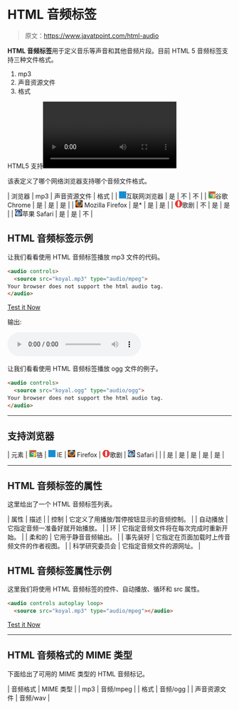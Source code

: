 # HTML 音频标签

> 原文：<https://www.javatpoint.com/html-audio>

**HTML 音频标签**用于定义音乐等声音和其他音频片段。目前 HTML 5 音频标签支持三种文件格式。

1.  mp3
2.  声音资源文件
3.  格式

HTML5 支持<video>和

<audio>控件。Flash、Silverlight 和类似的技术被用来播放多媒体项目。</audio></video> 

该表定义了哪个网络浏览器支持哪个音频文件格式。

| 浏览器 | mp3 | 声音资源文件 | 格式 |
| ![ie browser](img/83dd23df1fe8373fd5bf054b2c1dd88b.png)互联网浏览器 | 是 | 不 | 不 |
| ![chrome browser](img/4fbdc93dc2016c5049ed108e7318df19.png)谷歌 Chrome | 是 | 是 | 是 |
| ![firefox browser](img/4f001fff393888a8a807ed29b28145d1.png) Mozilla Firefox | 是* | 是 | 是 |
| ![opera browser](img/6cad4a592cc69a052056a0577b4aac65.png)歌剧 | 不 | 是 | 是 |
| ![safari browser](img/a0f6a9711a92203c5dc5c127fe9c9fca.png)苹果 Safari | 是 | 是 | 不 |

## HTML 音频标签示例

让我们看看使用 HTML 音频标签播放 mp3 文件的代码。

```html
<audio controls>
  <source src="koyal.mp3" type="audio/mpeg">
Your browser does not support the html audio tag.
</audio>

```

[Test it Now](https://www.javatpoint.com/oprweb/test.jsp?filename=htmlaudio1)

输出:

<audio controls=""><source src="/oprweb/koyal.mp3" type="audio/mpeg"> Your browser does not support the html audio tag.</audio>

让我们看看使用 HTML 音频标签播放 ogg 文件的例子。

```html
<audio controls>
  <source src="koyal.ogg" type="audio/ogg">
Your browser does not support the html audio tag.
</audio>

```

* * *

## 支持浏览器

| 元素 | ![chrome browser](img/4fbdc93dc2016c5049ed108e7318df19.png)铬 | ![ie browser](img/83dd23df1fe8373fd5bf054b2c1dd88b.png) IE | ![firefox browser](img/4f001fff393888a8a807ed29b28145d1.png) Firefox | ![opera browser](img/6cad4a592cc69a052056a0577b4aac65.png)歌剧 | ![safari browser](img/a0f6a9711a92203c5dc5c127fe9c9fca.png) Safari |
|  | 是 | 是 | 是 | 是 | 是 |

* * *

## HTML 音频标签的属性

这里给出了一个 HTML 音频标签列表。

| 属性 | 描述 |
| 控制 | 它定义了用播放/暂停按钮显示的音频控制。 |
| 自动播放 | 它指定音频一准备好就开始播放。 |
| 环 | 它指定音频文件将在每次完成时重新开始。 |
| 柔和的 | 它用于静音音频输出。 |
| 事先装好 | 它指定在页面加载时上传音频文件的作者视图。 |
| 科学研究委员会 | 它指定音频文件的源网址。 |

## HTML 音频标签属性示例

这里我们将使用 HTML 音频标签的控件、自动播放、循环和 src 属性。

```html
<audio controls autoplay loop>
  <source src="koyal.mp3" type="audio/mpeg"></audio>

```

[Test it Now](https://www.javatpoint.com/oprweb/test.jsp?filename=htmlaudio2)

* * *

## HTML 音频格式的 MIME 类型

下面给出了可用的 MIME 类型的 HTML 音频标记。

| 音频格式 | MIME 类型 |
| mp3 | 音频/mpeg |
| 格式 | 音频/ogg |
| 声音资源文件 | 音频/wav |